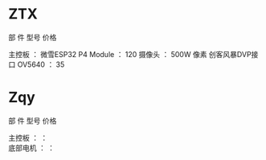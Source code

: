
  
  # ZTX
  
  部 件                            型号                                价格
  
 主控板            ：        微雪ESP32 P4 Module                ：      120
 摄像头            ：    500W 像素 创客风暴DVP接口 OV5640        ：       35



  # Zqy
  
  部 件                            型号                          价格
  
 主控板            ：                                     ：      
 底部电机          ：                                     ：
